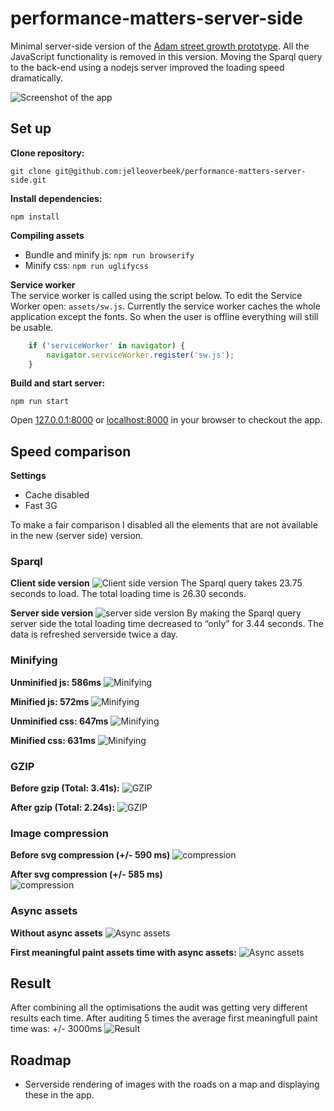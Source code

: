# performance-matters-server-side
Minimal server-side version of the [Adam street growth prototype](https://github.com/jelleoverbeek/project1-quick-hack-prototype). 
All the JavaScript functionality is removed in this version. Moving the Sparql query to the back-end using a nodejs server improved the loading speed dramatically.

![Screenshot of the app](https://d.pr/i/fb8J7c+ "Screenshot of the app")

## Set up
**Clone repository:**
```
git clone git@github.com:jelleoverbeek/performance-matters-server-side.git
```

**Install dependencies:**
```
npm install
```

**Compiling assets**  
- Bundle and minify js: ```npm run browserify```  
- Minify css: ```npm run uglifycss```

**Service worker**  
The service worker is called using the script below. To edit the Service Worker open: `assets/sw.js`. Currently the service worker caches the whole application except the fonts. So when the user is offline everything will still be usable. 

```JavaScript
    if ('serviceWorker' in navigator) {
        navigator.serviceWorker.register('sw.js');
    }
```

**Build and start server:**
```
npm run start
```
   
Open [127.0.0.1:8000](127.0.0.1:8000) or [localhost:8000](localhost:8000) in your browser to checkout the app.


## Speed comparison
**Settings**
* Cache disabled
* Fast 3G

To make a fair comparison I disabled all the elements that are not available in the new (server side) version.

### Sparql

**Client side version**
![Client side version](https://d.pr/i/qq8dG9+ "Client side version")
The Sparql query takes 23.75 seconds to load. The total loading time is 26.30 seconds.

**Server side version**
![server side version](https://d.pr/i/YgTXaz+ "server side version")
By making the Sparql query server side the total loading time decreased to “only” for 3.44 seconds. The data is refreshed serverside twice a day.

### Minifying

**Unminified js: 586ms**
![Minifying](https://d.pr/i/qYcZ5w+ "Minifying")

**Minified js: 572ms**
![Minifying](https://d.pr/i/PqJGh1+ "Minifying")

**Unminified css: 647ms**
![Minifying](https://d.pr/i/ZqlFRv+ "Minifying")

**Minified css: 631ms**
![Minifying](https://d.pr/i/hb2QQq+ "Minifying")

### GZIP

**Before gzip (Total: 3.41s):**
![GZIP](https://d.pr/i/2F9Ipd+ "GZIP")

**After gzip (Total: 2.24s):**
![GZIP](https://d.pr/i/ZjWC69+ "GZIP")

### Image compression

**Before svg compression (+/- 590 ms)**
![compression](https://d.pr/i/ghDHSO+ "compression")

**After svg compression (+/- 585 ms)**  
![compression](https://d.pr/i/ucuEYQ+ "compression")

### Async assets

**Without async assets**
![Async assets](https://d.pr/i/byvWbZ+ "Async assets")

**First meaningful paint assets time with async assets:**
![Async assets](https://d.pr/i/CQJ867+ "Async assets")

## Result
After combining all the optimisations the audit was getting very different results each time. After auditing 5 times the average first meaningfull paint time was: +/- 3000ms
![Result](https://d.pr/i/aJftfQ+ "Result")

## Roadmap
- Serverside rendering of images with the roads on a map and displaying these in the app.

